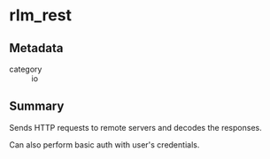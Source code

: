 # rlm_rest
## Metadata
<dl>
  <dt>category</dt><dd>io</dd>
</dl>

## Summary
Sends HTTP requests to remote servers and decodes the responses.

Can also perform basic auth with user's credentials.
